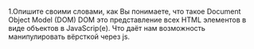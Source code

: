1.Опишите своими словами, как Вы понимаете, что такое Document Object Model (DOM)
DOM это представление всех HTML элементов в виде объектов в JavaScrip(е). Что даёт нам возможность
манипулировать вёрсткой через js.
